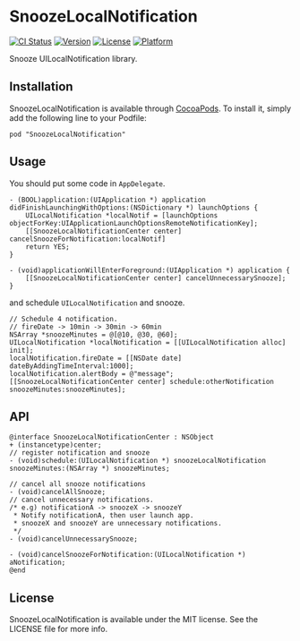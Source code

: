 # SnoozeLocalNotification

[![CI Status](http://img.shields.io/travis/azu/SnoozeLocalNotification.svg?style=flat)](https://travis-ci.org/azu/SnoozeLocalNotification)
[![Version](https://img.shields.io/cocoapods/v/SnoozeLocalNotification.svg?style=flat)](http://cocoadocs.org/docsets/SnoozeLocalNotification)
[![License](https://img.shields.io/cocoapods/l/SnoozeLocalNotification.svg?style=flat)](http://cocoadocs.org/docsets/SnoozeLocalNotification)
[![Platform](https://img.shields.io/cocoapods/p/SnoozeLocalNotification.svg?style=flat)](http://cocoadocs.org/docsets/SnoozeLocalNotification)

Snooze UILocalNotification library.

## Installation

SnoozeLocalNotification is available through [CocoaPods](http://cocoapods.org). To install
it, simply add the following line to your Podfile:

    pod "SnoozeLocalNotification"


## Usage

You should put some code in `AppDelegate`.

``` objc
- (BOOL)application:(UIApplication *) application didFinishLaunchingWithOptions:(NSDictionary *) launchOptions {
    UILocalNotification *localNotif = [launchOptions objectForKey:UIApplicationLaunchOptionsRemoteNotificationKey];
    [[SnoozeLocalNotificationCenter center] cancelSnoozeForNotification:localNotif]
    return YES;
}

- (void)applicationWillEnterForeground:(UIApplication *) application {
    [[SnoozeLocalNotificationCenter center] cancelUnnecessarySnooze];
}
```

and schedule `UILocalNotification` and snooze.

```objc
// Schedule 4 notification.
// fireDate -> 10min -> 30min -> 60min
NSArray *snoozeMinutes = @[@10, @30, @60];
UILocalNotification *localNotification = [[UILocalNotification alloc] init];
localNotification.fireDate = [[NSDate date] dateByAddingTimeInterval:1000];
localNotification.alertBody = @"message";
[[SnoozeLocalNotificationCenter center] schedule:otherNotification snoozeMinutes:snoozeMinutes];
```

## API

```objc
@interface SnoozeLocalNotificationCenter : NSObject
+ (instancetype)center;
// register notification and snooze
- (void)schedule:(UILocalNotification *) snoozeLocalNotification snoozeMinutes:(NSArray *) snoozeMinutes;

// cancel all snooze notifications
- (void)cancelAllSnooze;
// cancel unnecessary notifications.
/* e.g) notificationA -> snoozeX -> snoozeY
 * Notify notificationA, then user launch app.
 * snoozeX and snoozeY are unnecessary notifications.
 */
- (void)cancelUnnecessarySnooze;

- (void)cancelSnoozeForNotification:(UILocalNotification *) aNotification;
@end
```

## License

SnoozeLocalNotification is available under the MIT license. See the LICENSE file for more info.

